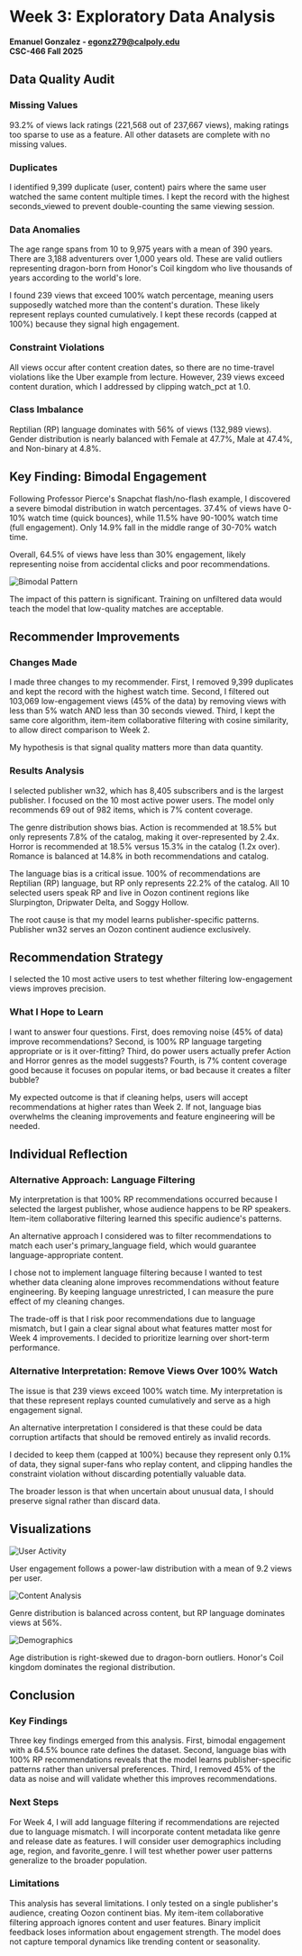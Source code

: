 # Week 3: Exploratory Data Analysis
**Emanuel Gonzalez - egonz279@calpoly.edu**  
**CSC-466 Fall 2025**

## Data Quality Audit

### Missing Values

93.2% of views lack ratings (221,568 out of 237,667 views), making ratings too sparse to use as a feature. All other datasets are complete with no missing values.

### Duplicates

I identified 9,399 duplicate (user, content) pairs where the same user watched the same content multiple times. I kept the record with the highest seconds_viewed to prevent double-counting the same viewing session.

### Data Anomalies

The age range spans from 10 to 9,975 years with a mean of 390 years. There are 3,188 adventurers over 1,000 years old. These are valid outliers representing dragon-born from Honor's Coil kingdom who live thousands of years according to the world's lore.

I found 239 views that exceed 100% watch percentage, meaning users supposedly watched more than the content's duration. These likely represent replays counted cumulatively. I kept these records (capped at 100%) because they signal high engagement.

### Constraint Violations

All views occur after content creation dates, so there are no time-travel violations like the Uber example from lecture. However, 239 views exceed content duration, which I addressed by clipping watch_pct at 1.0.

### Class Imbalance

Reptilian (RP) language dominates with 56% of views (132,989 views). Gender distribution is nearly balanced with Female at 47.7%, Male at 47.4%, and Non-binary at 4.8%.

## Key Finding: Bimodal Engagement

Following Professor Pierce's Snapchat flash/no-flash example, I discovered a severe bimodal distribution in watch percentages. 37.4% of views have 0-10% watch time (quick bounces), while 11.5% have 90-100% watch time (full engagement). Only 14.9% fall in the middle range of 30-70% watch time.

Overall, 64.5% of views have less than 30% engagement, likely representing noise from accidental clicks and poor recommendations.

![Bimodal Pattern](eda_bimodality.png)

The impact of this pattern is significant. Training on unfiltered data would teach the model that low-quality matches are acceptable.

## Recommender Improvements

### Changes Made

I made three changes to my recommender. First, I removed 9,399 duplicates and kept the record with the highest watch time. Second, I filtered out 103,069 low-engagement views (45% of the data) by removing views with less than 5% watch AND less than 30 seconds viewed. Third, I kept the same core algorithm, item-item collaborative filtering with cosine similarity, to allow direct comparison to Week 2.

My hypothesis is that signal quality matters more than data quantity.

### Results Analysis

I selected publisher wn32, which has 8,405 subscribers and is the largest publisher. I focused on the 10 most active power users. The model only recommends 69 out of 982 items, which is 7% content coverage.

The genre distribution shows bias. Action is recommended at 18.5% but only represents 7.8% of the catalog, making it over-represented by 2.4x. Horror is recommended at 18.5% versus 15.3% in the catalog (1.2x over). Romance is balanced at 14.8% in both recommendations and catalog.

The language bias is a critical issue. 100% of recommendations are Reptilian (RP) language, but RP only represents 22.2% of the catalog. All 10 selected users speak RP and live in Oozon continent regions like Slurpington, Dripwater Delta, and Soggy Hollow.

The root cause is that my model learns publisher-specific patterns. Publisher wn32 serves an Oozon continent audience exclusively.

## Recommendation Strategy

I selected the 10 most active users to test whether filtering low-engagement views improves precision.

### What I Hope to Learn

I want to answer four questions. First, does removing noise (45% of data) improve recommendations? Second, is 100% RP language targeting appropriate or is it over-fitting? Third, do power users actually prefer Action and Horror genres as the model suggests? Fourth, is 7% content coverage good because it focuses on popular items, or bad because it creates a filter bubble?

My expected outcome is that if cleaning helps, users will accept recommendations at higher rates than Week 2. If not, language bias overwhelms the cleaning improvements and feature engineering will be needed.

## Individual Reflection

### Alternative Approach: Language Filtering

My interpretation is that 100% RP recommendations occurred because I selected the largest publisher, whose audience happens to be RP speakers. Item-item collaborative filtering learned this specific audience's patterns.

An alternative approach I considered was to filter recommendations to match each user's primary_language field, which would guarantee language-appropriate content.

I chose not to implement language filtering because I wanted to test whether data cleaning alone improves recommendations without feature engineering. By keeping language unrestricted, I can measure the pure effect of my cleaning changes.

The trade-off is that I risk poor recommendations due to language mismatch, but I gain a clear signal about what features matter most for Week 4 improvements. I decided to prioritize learning over short-term performance.

### Alternative Interpretation: Remove Views Over 100% Watch

The issue is that 239 views exceed 100% watch time. My interpretation is that these represent replays counted cumulatively and serve as a high engagement signal.

An alternative interpretation I considered is that these could be data corruption artifacts that should be removed entirely as invalid records.

I decided to keep them (capped at 100%) because they represent only 0.1% of data, they signal super-fans who replay content, and clipping handles the constraint violation without discarding potentially valuable data.

The broader lesson is that when uncertain about unusual data, I should preserve signal rather than discard data.

## Visualizations

![User Activity](eda_users.png)

User engagement follows a power-law distribution with a mean of 9.2 views per user.

![Content Analysis](eda_content.png)

Genre distribution is balanced across content, but RP language dominates views at 56%.

![Demographics](eda_demographics.png)

Age distribution is right-skewed due to dragon-born outliers. Honor's Coil kingdom dominates the regional distribution.

## Conclusion

### Key Findings

Three key findings emerged from this analysis. First, bimodal engagement with a 64.5% bounce rate defines the dataset. Second, language bias with 100% RP recommendations reveals that the model learns publisher-specific patterns rather than universal preferences. Third, I removed 45% of the data as noise and will validate whether this improves recommendations.

### Next Steps

For Week 4, I will add language filtering if recommendations are rejected due to language mismatch. I will incorporate content metadata like genre and release date as features. I will consider user demographics including age, region, and favorite_genre. I will test whether power user patterns generalize to the broader population.

### Limitations

This analysis has several limitations. I only tested on a single publisher's audience, creating Oozon continent bias. My item-item collaborative filtering approach ignores content and user features. Binary implicit feedback loses information about engagement strength. The model does not capture temporal dynamics like trending content or seasonality.